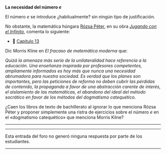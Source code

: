 __La necesidad del número _e___

El número _e_ se introduce ¿habitualmente? sin ningún tipo de justificación.

No obstante, la matemática húngara [Rózsa Péter](https://es.wikipedia.org/wiki/R%C3%B3zsa_P%C3%A9ter), en su obra [_Jugando con el Infinito_](https://j-losada.github.io/divulgacion/jugando_con_el_infinito.html), comenta lo siguiente:
-  📎 [Capítulo 13](numeroe.pdf)<br/>

Dic Morris Kline en _El fracaso de matemática moderna_ que:

_Quizá la amenaza más seria de la unilateralidad hace referencia a la educación. Una enseñanza inspirada por profesores competentes, ampliamente informados es hoy más que nunca una necesidad abrumadora para nuestra sociedad. Es verdad que los planes son importantes, pero las peticiones de reforma no deben cubrir las pérdidas de contenido, la propaganda a favor de una abstracción carente de interés, el aislamiento de las matemáticas, el abandono del ideal del método socrático en favor de los métodos del dogmatismo catequético._

¿Caen los libros de texto de bachillerato al ignorar lo que menciona Rózsa Péter y proponer simplemente una ristra de ejercicios sobre el número _e_ en el «dogmatismo catequético»  que menciona Morris Kilne?

<hr>

<hr>

Esta entrada del foro no generó ninguna respuesta por parte de los estudiantes.

<hr>
